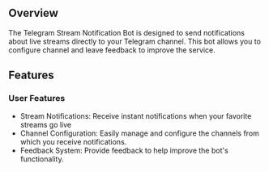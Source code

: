 ## **Overview**

The Telegram Stream Notification Bot is designed to send notifications about live streams directly to your Telegram channel. This bot allows you to configure channel and leave feedback to improve the service.

## **Features**

### **User Features**
* Stream Notifications: Receive instant notifications when your favorite streams go live
* Channel Configuration: Easily manage and configure the channels from which you receive notifications.
*	Feedback System: Provide feedback to help improve the bot's functionality.
